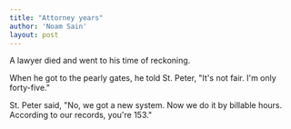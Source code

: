 ```yaml
---
title: "Attorney years"
author: 'Noam Sain'
layout: post
---
```


A lawyer died and went to his time of reckoning.

When he got to the pearly gates, he told St. Peter, "It's not fair. I'm only forty-five."

St. Peter said, "No, we got a new system. Now we do it by billable hours. According to our records, you're 153."